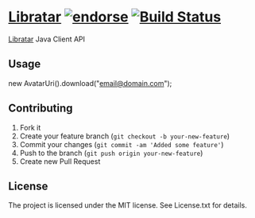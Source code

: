 # [Libratar](http://libratar.org/) [![endorse](http://api.coderwall.com/alessandroleite/endorsecount.png)](http://coderwall.com/alessandroleite) [![Build Status](https://secure.travis-ci.org/alessandroleite/libravatar-j.png)](http://travis-ci.org/alessandroleite/libravatar-j)

[Libratar](http://libratar.org/) Java Client API

## Usage

new AvatarUri().download("email@domain.com");

## Contributing

1. Fork it
2. Create your feature branch (`git checkout -b your-new-feature`)
3. Commit your changes (`git commit -am 'Added some feature'`)
4. Push to the branch (`git push origin your-new-feature`)
5. Create new Pull Request

## License 

The project is licensed under the MIT license. 
See License.txt for details.